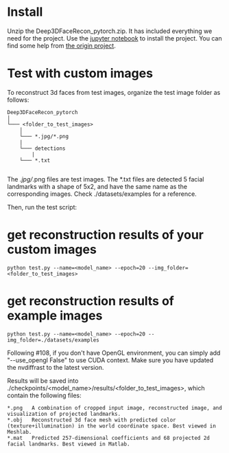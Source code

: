 # Install
Unzip the Deep3DFaceRecon_pytorch.zip. It has included everything we need for the project. 
Use the [jupyter notebook](https://github.com/ProgrammerManstein/Deep3DFaceRecon_pytorch/blob/master/notebook/3dre.ipynb) to install the project.
You can find some help from [the origin project](https://github.com/sicxu/Deep3DFaceRecon_pytorch).  
# Test with custom images  
To reconstruct 3d faces from test images, organize the test image folder as follows:  

```  
Deep3DFaceRecon_pytorch  
│  
└─── <folder_to_test_images>  
    │  
    └─── *.jpg/*.png  
    |  
    └─── detections  
        |  
	└─── *.txt  
    
```
The *.jpg/*.png files are test images. The *.txt files are detected 5 facial landmarks with a shape of 5x2, and have the same name as the corresponding images. Check ./datasets/examples for a reference.  

Then, run the test script:  

# get reconstruction results of your custom images  

```
python test.py --name=<model_name> --epoch=20 --img_folder=<folder_to_test_images>  
```

# get reconstruction results of example images  
```
python test.py --name=<model_name> --epoch=20 --img_folder=./datasets/examples  
```
Following #108, if you don't have OpenGL environment, you can simply add "--use_opengl False" to use CUDA context. Make sure you have updated the nvdiffrast to the latest version.  

Results will be saved into ./checkpoints/<model_name>/results/<folder_to_test_images>, which contain the following files:  

```
*.png	A combination of cropped input image, reconstructed image, and visualization of projected landmarks.  
*.obj	Reconstructed 3d face mesh with predicted color (texture+illumination) in the world coordinate space. Best viewed in Meshlab.  
*.mat	Predicted 257-dimensional coefficients and 68 projected 2d facial landmarks. Best viewed in Matlab.  
```
